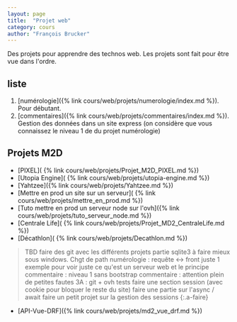 ```yaml
---
layout: page
title:  "Projet web"
category: cours
author: "François Brucker"
---
```


Des projets pour apprendre des technos web. Les projets sont fait pour être vue dans l'ordre.

## liste

1. [numérologie]({% link cours/web/projets/numerologie/index.md %}). Pour débutant.
2. [commentaires]({% link cours/web/projets/commentaires/index.md %}). Gestion des données dans un site express (on considère que vous connaissez le niveau 1 de du projet numérologie)


## Projets M2D

- [PIXEL]( {% link cours/web/projets/Projet_M2D_PIXEL.md %})
- [Utopia Engine]( {% link cours/web/projets/utopia-engine.md %})
- [Yahtzee]({% link cours/web/projets/Yahtzee.md %})
- [Mettre en prod un site sur un serveur]( {% link cours/web/projets/mettre_en_prod.md %})
- [Tuto mettre en prod un serveur node sur l'ovh]({% link cours/web/projets/tuto_serveur_node.md %})
- [Centrale Life]( {% link cours/web/projets/Projet_MD2_CentraleLife.md %})
- [Décathlon]( {% link cours/web/projets/Decathlon.md %})


> TBD
> faire des git avec les différents projets
> partie sqlite3 à faire mieux sous windows. Chgt de path
> numérologie : requête <-> front juste 1 exemple pour voir juste ce qu'est un serveur web et le principe
> commentaire : niveau 1 sans bootstrap
> commentaire : attention plein de petites fautes
> 3A : git + ovh
> tests
> faire une section session (avec cookie pour bloquer le reste du site)
> faire une partie sur l'async / await
> faire un petit projet sur la gestion des sessions
{:.a-faire}

- [API-Vue-DRF]({% link cours/web/projets/md2_vue_drf.md %}) 
